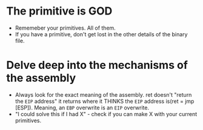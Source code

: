 # The primitive is GOD
- Rememeber your primitives. All of them.
-  If you have a primitive, don't get lost in the other details of the binary file.

# Delve deep into the mechanisms of the assembly
- Always look for the exact meaning of the assembly. ret doesn't "return the `EIP` address" it returns where it THINKS the `EIP` address is(ret = jmp [ESP]). Meaning, an `EBP` overwrite is an `EIP` overwrite.
- "I could solve this if I had X" - check if you can make X with your current primitives.
